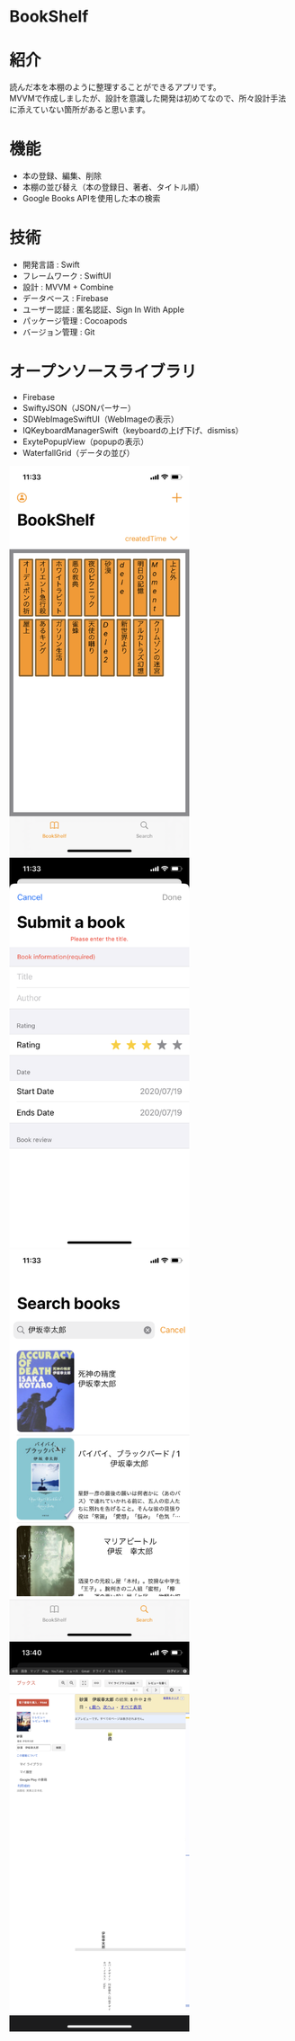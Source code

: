 # BookShelf

# 紹介
読んだ本を本棚のように整理することができるアプリです。  
MVVMで作成しましたが、設計を意識した開発は初めてなので、所々設計手法に添えていない箇所があると思います。

# 機能
- 本の登録、編集、削除  
- 本棚の並び替え（本の登録日、著者、タイトル順）  
- Google Books APIを使用した本の検索  

# 技術
- 開発言語 : Swift  
- フレームワーク : SwiftUI  
- 設計 : MVVM + Combine  
- データベース : Firebase  
- ユーザー認証 : 匿名認証、Sign In With Apple  
- パッケージ管理 : Cocoapods  
- バージョン管理 : Git  

# オープンソースライブラリ
- Firebase  
- SwiftyJSON（JSONパーサー）  
- SDWebImageSwiftUI（WebImageの表示）  
- IQKeyboardManagerSwift（keyboardの上げ下げ、dismiss）  
- ExytePopupView（popupの表示）  
- WaterfallGrid（データの並び）  


<img src="IMG_1148.png" width=320px>
<img src="IMG_1149.png" width=320px>
<img src="IMG_1150.png" width=320px>
<img src="IMG_1151.png" width=320px>
